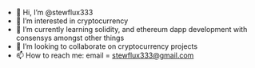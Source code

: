 - 👋 Hi, I’m @stewflux333
- 👀 I’m interested in cryptocurrency
- 🌱 I’m currently learning solidity, and ethereum dapp development with consensys amongst other things
- 💞️ I’m looking to collaborate on cryptocurrency projects
- 📫 How to reach me: email = stewflux333@gmail.com

<!---
stewflux333/stewflux333 is a ✨ special ✨ repository because its `README.md` (this file) appears on your GitHub profile.
You can click the Preview link to take a look at your changes.
--->
